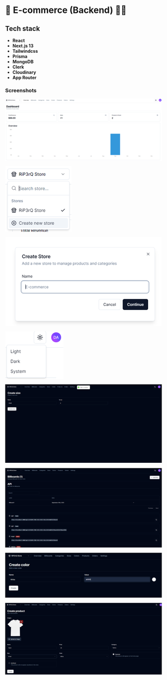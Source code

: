 
# 💸  E-commerce (Backend) 👨‍💻

## Tech stack

- **React**
- **Next.js 13**
- **Tailwindcss**
- **Prisma**
- **MongoDB**
- **Clerk**
- **Cloudinary**
- **App Router**

### Screenshots

![App Screenshot](https://raw.githubusercontent.com/RiP3rQ/Ecommerce-FullStack-NextJs/main/screenshots/1.PNG)

![App Screenshot](https://raw.githubusercontent.com/RiP3rQ/Ecommerce-FullStack-NextJs/main/screenshots/2.PNG)

![App Screenshot](https://raw.githubusercontent.com/RiP3rQ/Ecommerce-FullStack-NextJs/main/screenshots/3.PNG)

![App Screenshot](https://raw.githubusercontent.com/RiP3rQ/Ecommerce-FullStack-NextJs/main/screenshots/4.PNG)

![App Screenshot](https://raw.githubusercontent.com/RiP3rQ/Ecommerce-FullStack-NextJs/main/screenshots/admin1.PNG)

![App Screenshot](https://raw.githubusercontent.com/RiP3rQ/Ecommerce-FullStack-NextJs/main/screenshots/admin2.PNG)

![App Screenshot](https://raw.githubusercontent.com/RiP3rQ/Ecommerce-FullStack-NextJs/main/screenshots/admin3.PNG)

![App Screenshot](https://raw.githubusercontent.com/RiP3rQ/Ecommerce-FullStack-NextJs/main/screenshots/admin4.PNG)







